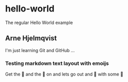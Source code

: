 # hello-world
The regular Hello World example
## Arne Hjelmqvist
I'm just learning Git and GitHub ...
### Testing markdown text layout with emoijs
Get the :dress: and the :high_heel: on and lets go out and :dancer: with some :beers:
